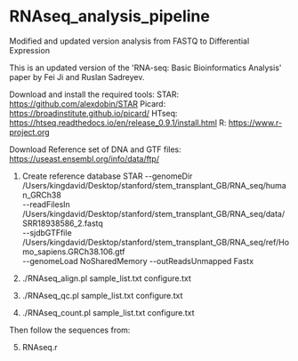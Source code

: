 # RNAseq_analysis_pipeline
Modified and updated version analysis from FASTQ to Differential Expression


This is an updated version of the 'RNA-seq: Basic Bioinformatics Analysis' paper by Fei Ji and Ruslan Sadreyev.

Download and install the required tools:
STAR: https://github.com/alexdobin/STAR
Picard: https://broadinstitute.github.io/picard/
HTseq: https://htseq.readthedocs.io/en/release_0.9.1/install.html R: https://www.r-project.org

Download Reference set of DNA and GTF files:
https://useast.ensembl.org/info/data/ftp/

1. Create reference database
STAR --genomeDir /Users/kingdavid/Desktop/stanford/stem_transplant_GB/RNA_seq/human_GRCh38 \
--readFilesIn /Users/kingdavid/Desktop/stanford/stem_transplant_GB/RNA_seq/data/SRR18938586_2.fastq \
--sjdbGTFfile /Users/kingdavid/Desktop/stanford/stem_transplant_GB/RNA_seq/ref/Homo_sapiens.GRCh38.106.gtf\
--genomeLoad NoSharedMemory --outReadsUnmapped Fastx

2. ./RNAseq_align.pl sample_list.txt configure.txt
3. ./RNAseq_qc.pl sample_list.txt configure.txt
4. ./RNAseq_count.pl sample_list.txt configure.txt

Then follow the sequences from:

5. RNAseq.r
